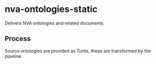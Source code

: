 # nva-ontologies-static

Delivers NVA ontologies and related documents.

## Process

Source ontologies are provided as Turtle, these are transformed by the pipeline.